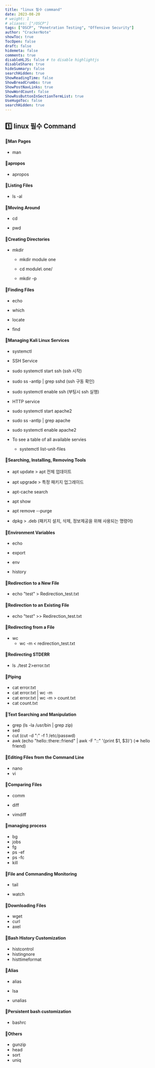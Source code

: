 ```yaml
---
title: "linux 필수 command"
date: 2023-08-20
# weight: 1
# aliases: ["/OSCP"]
tags: ["OSCP", "Penetration Testing", "Offensive Security"]
author: "CrackerNote"
showToc: true
TocOpen: false
draft: false
hidemeta: false
comments: true
disableHLJS: false # to disable highlightjs
disableShare: true
hideSummary: false
searchHidden: true
ShowReadingTime: false
ShowBreadCrumbs: true
ShowPostNavLinks: true
ShowWordCount: false
ShowRssButtonInSectionTermList: true
UseHugoToc: false
searchHidden: true
---
```


## 1️⃣ linux 필수 Command



#### 📜Man Pages

- man



#### 📜apropos

- apropos

   

#### 📜Listing Files

- ls -al

  

#### 📜Moving Around

- cd

- pwd

  

#### 📜Creating Directories

- mkdir

   - mkdir module one

   - cd module\ one/

   - mkdir -p

     

#### 📜Finding Files

- echo

- which

- locate

- find

  

#### 📜Managing Kali Linux Services

 - systemctl

 - SSH Service

  - sudo systemctl start ssh (ssh 시작)

  - sudo ss -antlp | grep sshd (ssh 구동 확인)

  - sudo systemctl enable ssh (부팅시 ssh 실행)

 - HTTP service

  - sudo systemctl start apache2

  - sudo ss -antlp | grep apache

  - sudo systemctl enable apache2

 - To see a table of all available servies

   - systemctl list-unit-files

     

#### 📜Searching, Installing, Removing Tools

 - apt update > apt 전체 업데이트

 - apt upgrade > 특정 패키지 업그레이드

 - apt-cache search

 - apt show

 - apt remove --purge

 - dpkg > .deb  (패키지 설치, 삭제, 정보제공을 위해 사용되는 명령어)

   

#### 📜Environment Variables

- echo

- export

- env

- history

  

#### 📜Redirection to a New File

- echo "test" > Redirection_test.txt

  

#### 📜Redirection to an Existing File

- echo "test" >> Redirection_test.txt

  

#### 📜Redirecting from a File

- wc
  - wc -m < redirection_test.txt



#### 📜Redirecting STDERR

- ls ./test 2>error.txt

  

#### 📜Piping

- cat error.txt
- cat error.txt | wc -m
- cat error.txt | wc -m > count.txt
- cat count.txt



#### 📜Text Searching and Manipulation

- grep
  (ls -la /usr/bin | grep zip)
- sed
- cut
  (cut -d ":" -f 1 /etc/passwd)
- awk
  (echo "hello::there::friend" | awk -F "::" '{print $1, $3}')
  (=> hello friend)



#### 📜Editing Files from the Command Line

- nano
- vi



#### 📜Comparing Files

- comm

- diff

- vimdiff

  

#### 📜managing process

- bg
- jobs
- fg
- ps -ef
- ps -fc
- kill



#### 📜File and Commanding Monitoring

- tail

- watch

  

#### 📜Downloading Files

- wget
- curl
- axel



#### 📜Bash History Customization

- histcontrol
- histingnore
- histtimeformat



#### 📜Alias

- alias

- lsa

- unalias

  

#### 📜Persistent bash customization

- bashrc

  

#### 📜Others

- gunzip
- head
- sort 
- uniq

